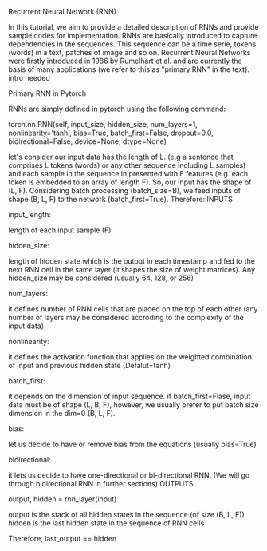 Recurrent Neural Network (RNN)

In this tutorial, we aim to provide a detailed description of RNNs and provide sample codes for implementation. RNNs are basically introduced to capture dependencies in the sequences. This sequence can be a time serie, tokens (words) in a text, patches of image and so on. Recurrent Neural Networks were firstly introduced in 1986 by Rumelhart et al. and are currently the basis of many applications (we refer to this as "primary RNN" in the text).
intro needed

Primary RNN in Pytorch

RNNs are simply defined in pytorch using the following command:

torch.nn.RNN(self, input_size, hidden_size, num_layers=1, nonlinearity='tanh', bias=True, batch_first=False, dropout=0.0, bidirectional=False, device=None, dtype=None)

let's consider our input data has the length of L. (e.g a sentence that comprises L tokens (words) or any other sequence including L samples) and each sample in the sequence in presented with F features (e.g. each token is embedded to an array of length F). So, our input has the shape of (L, F). Considering batch processing (batch_size=B), we feed inputs of shape (B, L, F) to the network (batch_first=True). Therefore:
INPUTS

input_length:

length of each input sample (F)

hidden_size:

length of hidden state which is the output in each timestamp and fed to the next RNN cell in the same layer (it shapes the size of weight matrices). Any hidden_size may be considered (usually 64, 128, or 256)

num_layers:

it defines number of RNN cells that are placed on the top of each other (any number of layers may be considered accroding to the complexity of the input data)

nonlinearity:

it defines the activation function that applies on the weighted combination of input and previous hidden state (Defalut=tanh)

batch_first:

it depends on the dimension of input sequence. if batch_first=Flase, input data must be of shape (L, B, F), however, we usually prefer to put batch size dimension in the dim=0 (B, L, F).

bias:

let us decide to have or remove bias from the equations (usually bias=True)

bidirectional:

it lets us decide to have one-directional or bi-directional RNN. (We will go through bidirectional RNN in further sections)
OUTPUTS

output, hidden = rnn_layer(input)

output is the stack of all hidden states in the sequence (of size (B, L, F)) hidden is the last hidden state in the sequence of RNN cells

Therefore, last_output == hidden 
